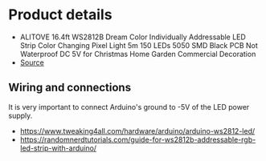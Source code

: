 # Product details
- ALITOVE 16.4ft WS2812B Dream Color Individually Addressable LED Strip Color Changing Pixel Light 5m 150 LEDs 5050 SMD Black PCB Not Waterproof DC 5V for Christmas Home Garden Commercial Decoration
- [Source](https://www.amazon.ca/gp/product/B01533H3CG)

## Wiring and connections
It is very important to connect Arduino's ground to -5V of the LED power supply.
- https://www.tweaking4all.com/hardware/arduino/arduino-ws2812-led/
- https://randomnerdtutorials.com/guide-for-ws2812b-addressable-rgb-led-strip-with-arduino/